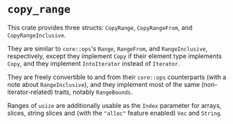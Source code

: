 # `copy_range`

This crate provides three structs: `CopyRange`, `CopyRangeFrom`, and
`CopyRangeInclusive`.

They are similar to `core::ops`'s `Range`, `RangeFrom`, and
`RangeInclusive`, respectively, except they implement `Copy` if their
element type implements `Copy`, and they implement `IntoIterator` instead of
`Iterator`.

They are freely convertible to and from their `core::ops` counterparts (with
a note about `RangeInclusive`), and they
implement most of the same (non-iterator-related) traits, notably
`RangeBounds`.

Ranges of `usize` are additionally usable as the `Index` parameter for
arrays, slices, string slices and
(with the `"alloc"` feature enabled) `Vec` and
`String`.
